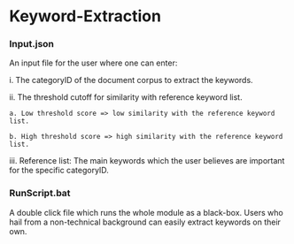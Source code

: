 # Keyword-Extraction

### Input.json

An input file for the user where one can enter:

i. The categoryID of the document corpus to extract the keywords.

ii. The threshold cutoff for similarity with reference keyword list.

    a. Low threshold score => low similarity with the reference keyword list.
    
    b. High threshold score => high similarity with the reference keyword list.
    
iii. Reference list: The main keywords which the user believes are important for the specific categoryID.



### RunScript.bat

A double click file which runs the whole module as a black-box. Users who hail from a non-technical background can easily extract keywords on their own.


